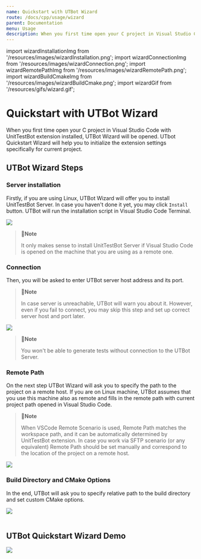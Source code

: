```yaml
---
name: Quickstart with UTBot Wizard
route: /docs/cpp/usage/wizard
parent: Documentation
menu: Usage
description: When you first time open your C project in Visual Studio Code with UnitTestBot extension installed UTBot Wizard will be opened. UTbot Quickstart Wizard will help you to initialize the extension settings specifically for current project.
---
```


import wizardInstallationImg from '/resources/images/wizardInstallation.png';
import wizardConnectionImg from '/resources/images/wizardConnection.png';
import wizardRemotePathImg from '/resources/images/wizardRemotePath.png';
import wizardBuildCmakeImg from '/resources/images/wizardBuildCmake.png';
import wizardGif from '/resources/gifs/wizard.gif';

# Quickstart with UTBot Wizard

When you first time open your C project in Visual Studio Code with UnitTestBot extension installed, UTBot Wizard will be opened.
UTbot Quickstart Wizard will help you to initialize the extension settings specifically for current project.

## UTBot Wizard Steps

### Server installation

Firstly, if you are using Linux, UTBot Wizard will offer you to install UnitTestBot Server.
In case you haven't done it yet, you may click `Install` button. 
UTBot will run the installation script in Visual Studio Code Terminal.

<img src={wizardInstallationImg} className="demoImg"/>

>📝**Note**
>
> It only makes sense to install UnitTestBot Server if Visual Studio Code is opened on the machine that you are using as a remote one.

### Connection

Then, you will be asked to enter UTBot server host address and its port.

>📝**Note**
>
> In case server is unreachable, UTBot will warn you about it.
> However, even if you fail to connect, you may skip this step and set up correct server host and port later.

<img src={wizardConnectionImg} className="demoImg"/>

>📝**Note**
>
> You won't be able to generate tests without connection to the UTBot Server.

### Remote Path

On the next step UTBot Wizard will ask you to specify the path to the project on a remote host.
If you are on Linux machine, UTBot assumes that you use this machine also as remote and fills in the remote path with current project path opened in Visual Studio Code.

>📝**Note**
>
> When VSCode Remote Scenario is used, Remote Path matches the workspace path, and it can be automatically determined by UnitTestBot extension.
> In case you work via SFTP scenario (or any equivalent) Remote Path should be set manually and correspond to the location of the project on a remote host.

<img src={wizardRemotePathImg} className="demoImg"/>


### Build Directory and CMake Options

In the end, UTBot will ask you to specify relative path to the build directory and set custom CMake options.

<img src={wizardBuildCmakeImg} className="demoImg"/>
<br/>
<br/>

## UTBot Quickstart Wizard Demo

<img src={wizardGif} className="demoImg"/>